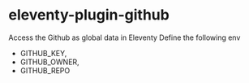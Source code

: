 # eleventy-plugin-github

Access the Github as global data in Eleventy
Define the following env
- GITHUB_KEY,
- GITHUB_OWNER,
- GITHUB_REPO   

